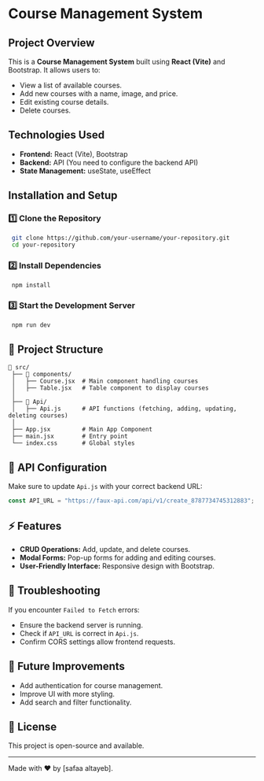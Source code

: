 # Course Management System

##  Project Overview
This is a **Course Management System** built using **React (Vite)** and Bootstrap. It allows users to:
- View a list of available courses.
- Add new courses with a name, image, and price.
- Edit existing course details.
- Delete courses.

##  Technologies Used
- **Frontend:** React (Vite), Bootstrap
- **Backend:** API (You need to configure the backend API)
- **State Management:** useState, useEffect

## Installation and Setup

### 1️⃣ Clone the Repository
```sh
 git clone https://github.com/your-username/your-repository.git
 cd your-repository
```

### 2️⃣ Install Dependencies
```sh
 npm install
```

### 3️⃣ Start the Development Server
```sh
 npm run dev
```

## 📂 Project Structure
```
📂 src/
 ├── 📂 components/
 │   ├── Course.jsx  # Main component handling courses
 │   ├── Table.jsx   # Table component to display courses
 │
 ├── 📂 Api/
 │   ├── Api.js      # API functions (fetching, adding, updating, deleting courses)
 │
 ├── App.jsx         # Main App Component
 ├── main.jsx        # Entry point
 └── index.css       # Global styles
```

## 🔗 API Configuration
Make sure to update `Api.js` with your correct backend URL:
```js
const API_URL = "https://faux-api.com/api/v1/create_8787734745312883";
```

## ⚡ Features
- **CRUD Operations:** Add, update, and delete courses.
- **Modal Forms:** Pop-up forms for adding and editing courses.
- **User-Friendly Interface:** Responsive design with Bootstrap.

## 🐞 Troubleshooting
If you encounter `Failed to Fetch` errors:
- Ensure the backend server is running.
- Check if `API_URL` is correct in `Api.js`.
- Confirm CORS settings allow frontend requests.

## 📌 Future Improvements
- Add authentication for course management.
- Improve UI with more styling.
- Add search and filter functionality.

## 📜 License
This project is open-source and available.

---
Made with ❤️ by [safaa altayeb].

